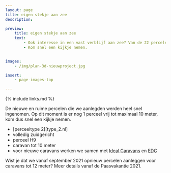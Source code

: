 ```yaml
---
layout: page
title: eigen stekje aan zee
description: 

preview:
    title: eigen stekje aan zee
    text: 
        - Ook interesse in een vast verblijf aan zee? Van de 22 percelen die we recent aanlegden voor residentiële caravans is er nog één ruime en zuidgerichte plaats vrij. 
        - Kom snel een kijkje nemen.

        
images:
    - /img/plan-3d-nieuwproject.jpg

insert:
    - page-images-top

---
```


{% include links.md %}

De nieuwe en ruime percelen die we aanlegden werden heel snel ingenomen. Op dit moment is er nog 1 perceel vrij tot maximaal 10 meter, kom dus snel een kijkje nemen.

- [perceeltype 2][type_2.nl]
- volledig zuidgericht
- perceel H9
- caravan tot 10 meter
- voor nieuwe caravans werken we samen met [Ideal Caravans](https://ideal-caravans.be/) en [EDC](http://www.stacaravancentrum-edc.be/)

Wist je dat we vanaf september 2021 opnieuw percelen aanleggen voor caravans tot 12 meter? Meer details vanaf de Paasvakantie 2021.

